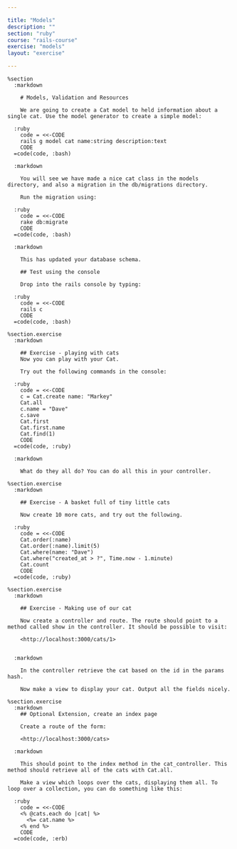 ```yaml
---

title: "Models"
description: ""
section: "ruby"
course: "rails-course"
exercise: "models"
layout: "exercise"

---
```


    %section
      :markdown

        # Models, Validation and Resources

        We are going to create a Cat model to held information about a single cat. Use the model generator to create a simple model:

      :ruby
        code = <<-CODE
        rails g model cat name:string description:text
        CODE
      =code(code, :bash)

      :markdown

        You will see we have made a nice cat class in the models directory, and also a migration in the db/migrations directory.

        Run the migration using:

      :ruby
        code = <<-CODE
        rake db:migrate
        CODE
      =code(code, :bash)

      :markdown

        This has updated your database schema.

        ## Test using the console

        Drop into the rails console by typing:

      :ruby
        code = <<-CODE
        rails c
        CODE
      =code(code, :bash)

    %section.exercise
      :markdown

        ## Exercise - playing with cats
        Now you can play with your Cat.

        Try out the following commands in the console:

      :ruby
        code = <<-CODE
        c = Cat.create name: "Markey"
        Cat.all
        c.name = "Dave"
        c.save
        Cat.first
        Cat.first.name
        Cat.find(1)
        CODE
      =code(code, :ruby)

      :markdown

        What do they all do? You can do all this in your controller.

    %section.exercise
      :markdown

        ## Exercise - A basket full of tiny little cats

        Now create 10 more cats, and try out the following.

      :ruby
        code = <<-CODE
        Cat.order(:name)
        Cat.order(:name).limit(5)
        Cat.where(name: "Dave")
        Cat.where("created_at > ?", Time.now - 1.minute)
        Cat.count
        CODE
      =code(code, :ruby)

    %section.exercise
      :markdown

        ## Exercise - Making use of our cat

        Now create a controller and route. The route should point to a method called show in the controller. It should be possible to visit:

        <http://localhost:3000/cats/1>


      :markdown

        In the controller retrieve the cat based on the id in the params hash.

        Now make a view to display your cat. Output all the fields nicely.

    %section.exercise
      :markdown
        ## Optional Extension, create an index page

        Create a route of the form:

        <http://localhost:3000/cats>

      :markdown

        This should point to the index method in the cat_controller. This method should retrieve all of the cats with Cat.all.

        Make a view which loops over the cats, displaying them all. To loop over a collection, you can do something like this:

      :ruby
        code = <<-CODE
        <% @cats.each do |cat| %>
          <%= cat.name %>
        <% end %>
        CODE
      =code(code, :erb)
